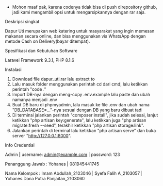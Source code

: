 * Mohon maaf pak, karena codenya tidak bisa di push direpository github, jadi kami mengambil opsi untuk mengarsipkannya dengan rar saja.

Deskripsi singkat

Dapur Uti merupakan web katering untuk masyarakat yang ingin memesan makanan secara online, dan bisa menggunakan via WhatsApp dengan metode Cash on Delivery(bayar ditempat).

Spesifikasi dan Kebutuhan Software

Laravel Framework 9.3.1, PHP 8.1.6

Instalasi

1. Download file dapur_uti.rar lalu extract to
2. Lalu masuk folder menggunakan perintah cd dari cmd, lalu ketikkan perintah "code ."
3. Import DB-nya dengan meng-copy .env.example lalu paste dan ubah namanya menjadi .env
4. Buat DB baru di phpmyadmin, lalu masuk ke file .env dan ubah nama "DB_DATABASE=..."-nya sesuai dengan DB yang baru dibuat tadi
5. Di terminal jalankan perintah "composer install", jika sudah selesai, lanjut ketikkan "php artisan key:generate", lalu ketikkan juga "php artisan migrate:fresh --seed", terakhir ketikkan "php artisan storage:link".
6. Jalankan perintah di terminal lalu ketikkan "php artisan serve" dan buka server "http://127.0.0.1:8000".

Info Credential

Admin | username: admin@example.com | password: 123

Penanggung Jawab : Yohanes | 081945441745

Nama Kelompok : Imam Abdullah_2103046 | Syefa Falih A_2103057 | Yohanes Dana Putra Panjaitan_2103060
